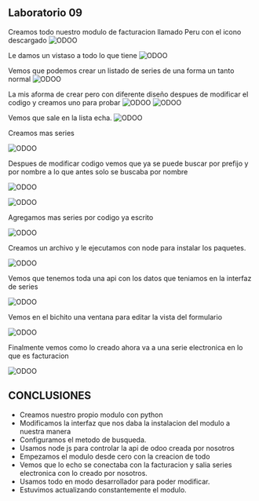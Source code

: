 ## Laboratorio 09

Creamos todo nuestro modulo de facturacion llamado Peru con el icono descargado
![ODOO](img/1.PNG)

Le damos un vistaso a todo lo que tiene
![ODOO](img/2.PNG)

Vemos que podemos crear un listado de series de una forma un tanto normal
![ODOO](img/3.PNG)

La mis aforma de crear pero con diferente diseño despues de modificar el codigo y creamos uno para probar
![ODOO](img/4.PNG)
![ODOO](img/5.PNG)

Vemos que sale en la lista echa.
![ODOO](img/6.PNG)

Creamos mas series

![ODOO](img/7.PNG)

Despues de modificar codigo vemos que ya se puede buscar por prefijo y por nombre a lo que antes solo se buscaba por nombre

![ODOO](img/8.PNG)

![ODOO](img/9.PNG)

Agregamos mas series por codigo ya escrito

![ODOO](img/10.PNG)

Creamos un archivo y le ejecutamos con node para instalar los paquetes.

![ODOO](img/11.PNG)

Vemos que tenemos toda una api con los datos que teniamos en la interfaz de series

![ODOO](img/12.PNG)

Vemos en el bichito una ventana para editar la vista del formulario

![ODOO](img/13.PNG)

Finalmente vemos como lo creado ahora va a una serie electronica en lo que es facturacion

![ODOO](img/14.PNG)


## CONCLUSIONES

- Creamos nuestro propio modulo con python
- Modificamos la interfaz que nos daba la instalacion del modulo a nuestra manera
- Configuramos el metodo de busqueda.
- Usamos node js para controlar la api de odoo creada por nosotros
- Empezamos el modulo desde cero con la creacion de todo
- Vemos que lo echo se conectaba con la facturacion y salia series electronica con lo creado por nosotros.
- Usamos todo en modo desarrollador para poder modificar.
- Estuvimos actualizando constantemente el modulo.
